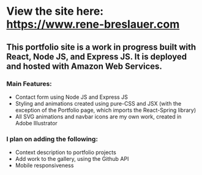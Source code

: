 # View the site here: https://www.rene-breslauer.com

## This portfolio site is a work in progress built with React, Node JS, and Express JS. It is deployed and hosted with Amazon Web Services.

### Main Features:
- Contact form using Node JS and Express JS
- Styling and animations created using pure-CSS and JSX (with the exception of the Portfolio page, which imports the React-Spring library)
- All SVG animations and navbar icons are my own work, created in Adobe Illustrator

### I plan on adding the following:
- Context description to portfolio projects
- Add work to the gallery, using the Github API
- Mobile responsiveness
